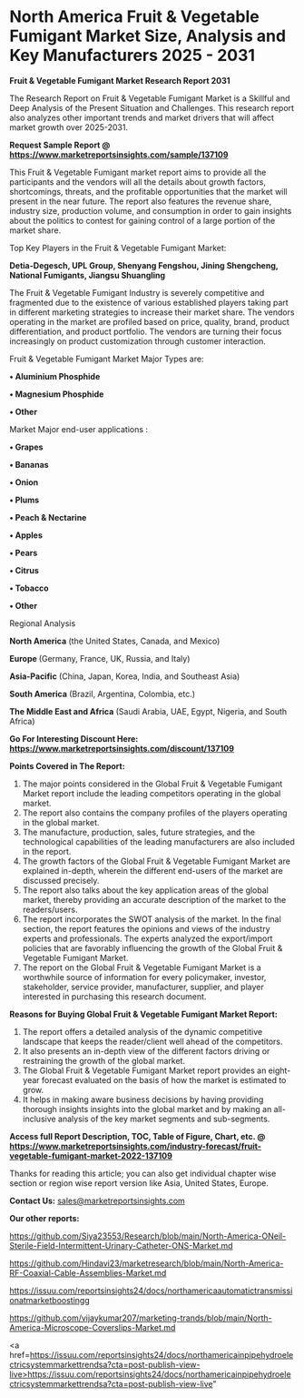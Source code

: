 # North America Fruit & Vegetable Fumigant Market Size, Analysis and Key Manufacturers 2025 - 2031

<strong>Fruit & Vegetable Fumigant Market Research Report 2031</strong>

The Research Report on Fruit & Vegetable Fumigant Market is a Skillful and Deep Analysis of the Present Situation and Challenges. This research report also analyzes other important trends and market drivers that will affect market growth over 2025-2031.

<strong>Request Sample Report @ <a href=https://www.marketreportsinsights.com/sample/137109>https://www.marketreportsinsights.com/sample/137109</a></strong>

This Fruit & Vegetable Fumigant market report aims to provide all the participants and the vendors will all the details about growth factors, shortcomings, threats, and the profitable opportunities that the market will present in the near future. The report also features the revenue share, industry size, production volume, and consumption in order to gain insights about the politics to contest for gaining control of a large portion of the market share.

Top Key Players in the Fruit & Vegetable Fumigant Market:

<strong>Detia-Degesch, UPL Group, Shenyang Fengshou, Jining Shengcheng, National Fumigants, Jiangsu Shuangling</strong>

The Fruit & Vegetable Fumigant Industry is severely competitive and fragmented due to the existence of various established players taking part in different marketing strategies to increase their market share. The vendors operating in the market are profiled based on price, quality, brand, product differentiation, and product portfolio. The vendors are turning their focus increasingly on product customization through customer interaction.

Fruit & Vegetable Fumigant Market Major Types are:

<strong>• Aluminium Phosphide

• Magnesium Phosphide

• Other</strong>

Market Major end-user applications :

<strong>• Grapes

• Bananas

• Onion

• Plums

• Peach & Nectarine

• Apples

• Pears

• Citrus

• Tobacco

• Other</strong>

Regional Analysis

</u><strong><b>North America</b></strong> (the United States, Canada, and Mexico)

<strong><b>Europe </b></strong>(Germany, France, UK, Russia, and Italy)

<strong><b>Asia-Pacific</b></strong> (China, Japan, Korea, India, and Southeast Asia)

<strong><b>South America</b></strong> (Brazil, Argentina, Colombia, etc.)

<strong><b>The Middle East and Africa</b></strong> (Saudi Arabia, UAE, Egypt, Nigeria, and South Africa)

<strong>Go For Interesting Discount Here: <a href=https://www.marketreportsinsights.com/discount/137109>https://www.marketreportsinsights.com/discount/137109</a></strong>

<strong>Points Covered in The Report:</strong>
<ol>
  <li>The major points considered in the Global Fruit & Vegetable Fumigant Market report include the leading competitors operating in the global market.</li>
  <li>The report also contains the company profiles of the players operating in the global market.</li>
  <li>The manufacture, production, sales, future strategies, and the technological capabilities of the leading manufacturers are also included in the report.</li>
  <li>The growth factors of the Global Fruit & Vegetable Fumigant Market are explained in-depth, wherein the different end-users of the market are discussed precisely.</li>
  <li>The report also talks about the key application areas of the global market, thereby providing an accurate description of the market to the readers/users.</li>
  <li>The report incorporates the SWOT analysis of the market. In the final section, the report features the opinions and views of the industry experts and professionals. The experts analyzed the export/import policies that are favorably influencing the growth of the Global Fruit & Vegetable Fumigant Market.</li>
  <li>The report on the Global Fruit & Vegetable Fumigant Market is a worthwhile source of information for every policymaker, investor, stakeholder, service provider, manufacturer, supplier, and player interested in purchasing this research document.</li>
</ol>
<strong>Reasons for Buying Global Fruit & Vegetable Fumigant Market Report:</strong>

<ol>
  <li>The report offers a detailed analysis of the dynamic competitive landscape that keeps the reader/client well ahead of the competitors.</li>
  <li>It also presents an in-depth view of the different factors driving or restraining the growth of the global market.</li>
  <li>The Global Fruit & Vegetable Fumigant Market report provides an eight-year forecast evaluated on the basis of how the market is estimated to grow.</li>
  <li>It helps in making aware business decisions by having providing thorough insights insights into the global market and by making an all-inclusive analysis of the key market segments and sub-segments.</li>
</ol>
<strong>Access full Report Description, TOC, Table of Figure, Chart, etc. @ <a href=https://www.marketreportsinsights.com/industry-forecast/fruit-vegetable-fumigant-market-2022-137109>https://www.marketreportsinsights.com/industry-forecast/fruit-vegetable-fumigant-market-2022-137109</a></strong>


Thanks for reading this article; you can also get individual chapter wise section or region wise report version like Asia, United States, Europe.

<strong>Contact Us:</strong>
sales@marketreportsinsights.com

<strong>Our other reports:</strong>

<a href=https://github.com/Siya23553/Research/blob/main/North-America-ONeil-Sterile-Field-Intermittent-Urinary-Catheter-ONS-Market.md>https://github.com/Siya23553/Research/blob/main/North-America-ONeil-Sterile-Field-Intermittent-Urinary-Catheter-ONS-Market.md</a>

<a href=https://github.com/Hindavi23/marketresearch/blob/main/North-America-RF-Coaxial-Cable-Assemblies-Market.md>https://github.com/Hindavi23/marketresearch/blob/main/North-America-RF-Coaxial-Cable-Assemblies-Market.md</a>

<a href=https://issuu.com/reportsinsights24/docs/northamericaautomatictransmissionatmarketboostingg>https://issuu.com/reportsinsights24/docs/northamericaautomatictransmissionatmarketboostingg</a>

<a href=https://github.com/vijaykumar207/marketing-trands/blob/main/North-America-Microscope-Coverslips-Market.md>https://github.com/vijaykumar207/marketing-trands/blob/main/North-America-Microscope-Coverslips-Market.md</a>

<a href=https://issuu.com/reportsinsights24/docs/northamericainpipehydroelectricsystemmarkettrendsa?cta=post-publish-view-live>https://issuu.com/reportsinsights24/docs/northamericainpipehydroelectricsystemmarkettrendsa?cta=post-publish-view-live</a>"
